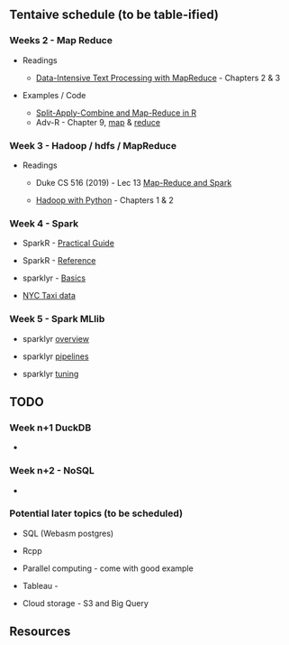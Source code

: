 ## Tentaive schedule (to be table-ified)

### Weeks 2 - Map Reduce

* Readings
  - [Data-Intensive Text Processing
with MapReduce](http://lintool.github.io/MapReduceAlgorithms/ed1n.html) - Chapters 2 & 3

* Examples / Code
  - [Split-Apply-Combine and Map-Reduce in R](https://burtmonroe.github.io/SoDA501/Materials/SplitApplyCombine_R/)
  - Adv-R - Chapter 9, [map](https://adv-r.hadley.nz/functionals.html#map) & [reduce](https://adv-r.hadley.nz/functionals.html#reduce)

### Week 3 - Hadoop / hdfs / MapReduce

* Readings
  - Duke CS 516 (2019) - Lec 13 [Map-Reduce and Spark](https://courses.cs.duke.edu/fall19/compsci516/Lectures/Lecture-13-MapReduce-Spark.pdf)

  - [Hadoop with Python](https://pepa.holla.cz/wp-content/uploads/2016/10/hadoop-with-python.pdf) - Chapters 1 & 2

### Week 4 - Spark

* SparkR - [Practical Guide](https://spark.apache.org/docs/latest/api/R/articles/sparkr-vignettes.html)

* SparkR - [Reference](https://spark.apache.org/docs/latest/api/R/reference/index.html)

* sparklyr - [Basics](https://spark.rstudio.com/guides/dplyr.html)

* [NYC Taxi data](https://github.com/toddwschneider/nyc-taxi-data)


### Week 5 - Spark MLlib

* sparklyr [overview](https://spark.rstudio.com/guides/mlib.html)

* sparklyr [pipelines](https://spark.rstudio.com/guides/pipelines.html)

* sparklyr [tuning](https://spark.rstudio.com/guides/model_tuning.html)

## TODO

### Week n+1 DuckDB

* 

### Week n+2 - NoSQL

* 


### Potential later topics (to be scheduled)

* SQL (Webasm postgres)

* Rcpp 

* Parallel computing - come with good example 

* Tableau - 

* Cloud storage - S3 and Big Query 



 

## Resources


